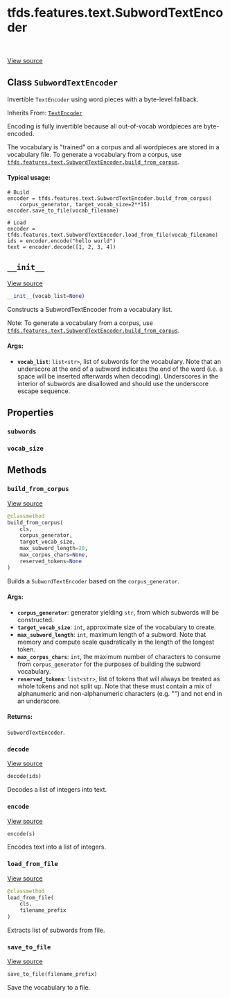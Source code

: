 <div itemscope itemtype="http://developers.google.com/ReferenceObject">
<meta itemprop="name" content="tfds.features.text.SubwordTextEncoder" />
<meta itemprop="path" content="Stable" />
<meta itemprop="property" content="subwords"/>
<meta itemprop="property" content="vocab_size"/>
<meta itemprop="property" content="__init__"/>
<meta itemprop="property" content="build_from_corpus"/>
<meta itemprop="property" content="decode"/>
<meta itemprop="property" content="encode"/>
<meta itemprop="property" content="load_from_file"/>
<meta itemprop="property" content="save_to_file"/>
</div>

# tfds.features.text.SubwordTextEncoder

<!-- Insert buttons -->

<table class="tfo-notebook-buttons tfo-api" align="left">
</table>

<a target="_blank" href="https://github.com/tensorflow/datasets/tree/master/tensorflow_datasets/core/features/text/subword_text_encoder.py">View
source</a>

## Class `SubwordTextEncoder`

<!-- Start diff -->
Invertible `TextEncoder` using word pieces with a byte-level fallback.

Inherits From: [`TextEncoder`](../../../tfds/features/text/TextEncoder.md)

<!-- Placeholder for "Used in" -->

Encoding is fully invertible because all out-of-vocab wordpieces are
byte-encoded.

The vocabulary is "trained" on a corpus and all wordpieces are stored in a
vocabulary file. To generate a vocabulary from a corpus, use
<a href="../../../tfds/features/text/SubwordTextEncoder.md#build_from_corpus"><code>tfds.features.text.SubwordTextEncoder.build_from_corpus</code></a>.

#### Typical usage:

```
# Build
encoder = tfds.features.text.SubwordTextEncoder.build_from_corpus(
    corpus_generator, target_vocab_size=2**15)
encoder.save_to_file(vocab_filename)

# Load
encoder = tfds.features.text.SubwordTextEncoder.load_from_file(vocab_filename)
ids = encoder.encode("hello world")
text = encoder.decode([1, 2, 3, 4])
```

<h2 id="__init__"><code>__init__</code></h2>

<a target="_blank" href="https://github.com/tensorflow/datasets/tree/master/tensorflow_datasets/core/features/text/subword_text_encoder.py">View
source</a>

``` python
__init__(vocab_list=None)
```

Constructs a SubwordTextEncoder from a vocabulary list.

Note: To generate a vocabulary from a corpus, use
<a href="../../../tfds/features/text/SubwordTextEncoder.md#build_from_corpus"><code>tfds.features.text.SubwordTextEncoder.build_from_corpus</code></a>.

#### Args:

*   <b>`vocab_list`</b>: `list<str>`, list of subwords for the vocabulary. Note
    that an underscore at the end of a subword indicates the end of the word
    (i.e. a space will be inserted afterwards when decoding). Underscores in the
    interior of subwords are disallowed and should use the underscore escape
    sequence.

## Properties

<h3 id="subwords"><code>subwords</code></h3>

<h3 id="vocab_size"><code>vocab_size</code></h3>

## Methods

<h3 id="build_from_corpus"><code>build_from_corpus</code></h3>

<a target="_blank" href="https://github.com/tensorflow/datasets/tree/master/tensorflow_datasets/core/features/text/subword_text_encoder.py">View
source</a>

``` python
@classmethod
build_from_corpus(
    cls,
    corpus_generator,
    target_vocab_size,
    max_subword_length=20,
    max_corpus_chars=None,
    reserved_tokens=None
)
```

Builds a `SubwordTextEncoder` based on the `corpus_generator`.

#### Args:

*   <b>`corpus_generator`</b>: generator yielding `str`, from which subwords
    will be constructed.
*   <b>`target_vocab_size`</b>: `int`, approximate size of the vocabulary to
    create.
*   <b>`max_subword_length`</b>: `int`, maximum length of a subword. Note that
    memory and compute scale quadratically in the length of the longest token.
*   <b>`max_corpus_chars`</b>: `int`, the maximum number of characters to
    consume from `corpus_generator` for the purposes of building the subword
    vocabulary.
*   <b>`reserved_tokens`</b>: `list<str>`, list of tokens that will always be
    treated as whole tokens and not split up. Note that these must contain a mix
    of alphanumeric and non-alphanumeric characters (e.g. "<EOS>") and not end
    in an underscore.

#### Returns:

`SubwordTextEncoder`.

<h3 id="decode"><code>decode</code></h3>

<a target="_blank" href="https://github.com/tensorflow/datasets/tree/master/tensorflow_datasets/core/features/text/subword_text_encoder.py">View
source</a>

``` python
decode(ids)
```

Decodes a list of integers into text.

<h3 id="encode"><code>encode</code></h3>

<a target="_blank" href="https://github.com/tensorflow/datasets/tree/master/tensorflow_datasets/core/features/text/subword_text_encoder.py">View
source</a>

``` python
encode(s)
```

Encodes text into a list of integers.

<h3 id="load_from_file"><code>load_from_file</code></h3>

<a target="_blank" href="https://github.com/tensorflow/datasets/tree/master/tensorflow_datasets/core/features/text/subword_text_encoder.py">View
source</a>

``` python
@classmethod
load_from_file(
    cls,
    filename_prefix
)
```

Extracts list of subwords from file.

<h3 id="save_to_file"><code>save_to_file</code></h3>

<a target="_blank" href="https://github.com/tensorflow/datasets/tree/master/tensorflow_datasets/core/features/text/subword_text_encoder.py">View
source</a>

``` python
save_to_file(filename_prefix)
```

Save the vocabulary to a file.
